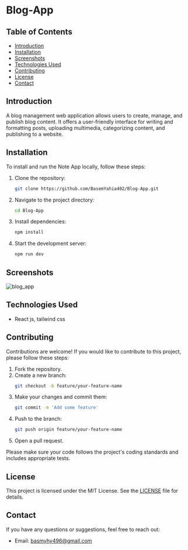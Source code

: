 # Blog-App

## Table of Contents
- [Introduction](#introduction)
- [Installation](#installation)
- [Screenshots](#screenshots)
- [Technologies Used](#technologies-used)
- [Contributing](#contributing)
- [License](#license)
- [Contact](#contact)

## Introduction
 A blog management web application allows users to create, manage, and publish blog content. It offers a user-friendly interface for writing and formatting posts, uploading multimedia, categorizing content, and publishing to a website.


## Installation
To install and run the Note App locally, follow these steps:

1. Clone the repository:
    ```bash
    git clone https://github.com/BasemYahia402/Blog-App.git
    ```

2. Navigate to the project directory:
    ```bash
    cd Blog-App
    ```

3. Install dependencies:
    ```bash
    npm install
    ```

4. Start the development server:
    ```bash
    npm run dev
    ```

## Screenshots

![blog_app](https://github.com/BasemYahia402/Blog-App/assets/123165852/678c2b8d-1d32-4791-9efa-15485e7a6498)


## Technologies Used
- React js, tailwind css

## Contributing
Contributions are welcome! If you would like to contribute to this project, please follow these steps:

1. Fork the repository.
2. Create a new branch:
    ```bash
    git checkout -b feature/your-feature-name
    ```
3. Make your changes and commit them:
    ```bash
    git commit -m 'Add some feature'
    ```
4. Push to the branch:
    ```bash
    git push origin feature/your-feature-name
    ```
5. Open a pull request.

Please make sure your code follows the project's coding standards and includes appropriate tests.

## License
This project is licensed under the MIT License. See the [LICENSE](LICENSE) file for details.

## Contact
If you have any questions or suggestions, feel free to reach out:

- Email: basmyhy496@gmail.com
